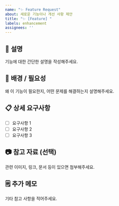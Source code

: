 ```yaml
---
name: "✨ Feature Request"
about: 새로운 기능이나 개선 사항 제안
title: "✨ [Feature] "
labels: enhancement
assignees: ''
---
```


## 📝 설명
기능에 대한 간단한 설명을 작성해주세요.

## 📌 배경 / 필요성
왜 이 기능이 필요한지, 어떤 문제를 해결하는지 설명해주세요.

## 📋 상세 요구사항
- [ ] 요구사항 1
- [ ] 요구사항 2
- [ ] 요구사항 3

## 📷 참고 자료 (선택)
관련 이미지, 링크, 문서 등이 있으면 첨부해주세요.

## 🗒️ 추가 메모
기타 참고 사항을 적어주세요.
